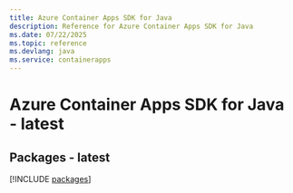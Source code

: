 ```yaml
---
title: Azure Container Apps SDK for Java
description: Reference for Azure Container Apps SDK for Java
ms.date: 07/22/2025
ms.topic: reference
ms.devlang: java
ms.service: containerapps
---
```

# Azure Container Apps SDK for Java - latest
## Packages - latest
[!INCLUDE [packages](container-apps-index.md)]